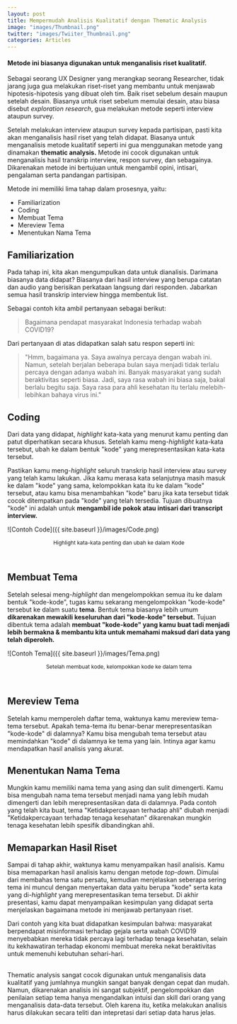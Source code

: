 ```yaml
---
layout: post
title: Mempermudah Analisis Kualitatif dengan Thematic Analysis
image: "images/Thumbnail.png"
twitter: "images/Twiiter_Thumbnail.png"
categories: Articles
---
```


#### Metode ini biasanya digunakan untuk menganalisis riset kualitatif.

Sebagai seorang UX Designer yang merangkap seorang Researcher, tidak jarang juga gua melakukan riset-riset yang membantu untuk menjawab hipotesis-hipotesis yang dibuat oleh tim. Baik riset sebelum desain maupun setelah desain. Biasanya untuk riset sebelum memulai desain, atau biasa disebut *exploration research*, gua melakukan metode seperti interview ataupun survey.  

Setelah melakukan interview ataupun survey kepada partisipan, pasti kita akan menganalisis hasil riset yang telah didapat. Biasanya untuk menganalisis metode kualitatif seperti ini gua menggunakan metode yang dinamakan **thematic analysis.** Metode ini cocok digunakan untuk menganalisis hasil transkrip interview, respon survey, dan sebagainya. Dikarenakan metode ini bertujuan untuk mengambil opini, intisari, pengalaman serta pandangan partisipan.  

Metode ini memiliki lima tahap dalam prosesnya, yaitu:
* Familiarization
* Coding
* Membuat Tema
* Mereview Tema
* Menentukan Nama Tema

## Familiarization
Pada tahap ini, kita akan mengumpulkan data untuk dianalisis. Darimana biasanya data didapat? Biasanya dari hasil interview yang berupa catatan dan audio yang berisikan perkataan langsung dari responden. Jabarkan semua hasil transkrip interview hingga membentuk list.  

Sebagai contoh kita ambil pertanyaan sebagai berikut:
> Bagaimana pendapat masyarakat Indonesia terhadap wabah COVID19?

Dari pertanyaan di atas didapatkan salah satu respon seperti ini:
> "Hmm, bagaimana ya. Saya awalnya percaya dengan wabah ini. Namun, setelah berjalan beberapa bulan saya menjadi tidak terlalu percaya dengan adanya wabah ini. Banyak masyarakat yang sudah beraktivitas seperti biasa. Jadi, saya rasa wabah ini biasa saja, bakal berlalu begitu saja. Saya rasa para ahli kesehatan itu terlalu melebih-lebihkan bahaya virus ini."

## Coding
Dari data yang didapat, *highlight* kata-kata yang menurut kamu penting dan patut diperhatikan secara khusus. Setelah kamu meng-*highlight* kata-kata tersebut, ubah ke dalam bentuk "kode" yang merepresentasikan kata-kata tersebut.  

Pastikan kamu meng-*highlight* seluruh transkrip hasil interview atau survey yang telah kamu lakukan. Jika kamu merasa kata selanjutnya masih masuk ke dalam "kode" yang sama, kelompokkan kata itu ke dalam "kode" tersebut, atau kamu bisa menambahkan "kode" baru jika kata tersebut tidak cocok ditempatkan pada "kode" yang telah tersedia. Tujuan dibuatnya "kode" ini adalah untuk **mengambil ide pokok atau intisari dari transcript interview.** 

![Contoh Code]({{ site.baseurl }}/images/Code.png)

<p style="text-align: center;font-size: 12px;">Highlight kata-kata penting dan ubah ke dalam Kode</p>
<br />

## Membuat Tema
Setelah selesai meng-*highlight* dan mengelompokkan semua itu ke dalam bentuk "kode-kode", tugas kamu sekarang mengelompokkan "kode-kode" tersebut ke dalam suatu **tema**. Bentuk tema biasanya lebih umum **dikarenakan mewakili keseluruhan dari "kode-kode" tersebut.** Tujuan dibentuk tema adalah **membuat "kode-kode" yang kamu buat tadi menjadi lebih bermakna & membantu kita untuk memahami maksud dari data yang telah diperoleh.**  

![Contoh Tema]({{ site.baseurl }}/images/Tema.png)

<p style="text-align: center;font-size: 12px;">Setelah membuat kode, kelompokkan kode ke dalam tema</p>
<br />

## Mereview Tema
Setelah kamu memperoleh daftar tema, waktunya kamu mereview tema-tema tersebut. Apakah tema-tema itu benar-benar merepresentasikan "kode-kode" di dalamnya? Kamu bisa mengubah tema tersebut atau memindahkan "kode" di dalamnya ke tema yang lain. Intinya agar kamu mendapatkan hasil analisis yang akurat.  

## Menentukan Nama Tema
Mungkin kamu memiliki nama tema yang asing dan sulit dimengerti. Kamu bisa mengubah nama tema tersebut menjadi nama yang lebih mudah dimengerti dan lebih merepresentasikan data di dalamnya. Pada contoh yang telah kita buat, tema "Ketidakpercayaan terhadap ahli" diubah menjadi "Ketidakpercayaan terhadap tenaga kesehatan" dikarenakan mungkin tenaga kesehatan lebih spesifik dibandingkan ahli.  

## Memaparkan Hasil Riset
Sampai di tahap akhir, waktunya kamu menyampaikan hasil analisis. Kamu bisa memaparkan hasil analisis kamu dengan metode *top-down*. Dimulai dari membahas tema satu persatu, kemudian menjelaskan seberapa sering tema ini muncul dengan menyertakan data yaitu berupa "kode" serta kata yang di-*highlight* yang merepresentasikan tema tersebut. Di akhir presentasi, kamu dapat menyampaikan kesimpulan yang didapat serta menjelaskan bagaimana metode ini menjawab pertanyaan riset.  

Dari contoh yang kita buat didapatkan kesimpulan bahwa: masyarakat berpendapat misinformasi terhadap gejala serta wabah COVID19 menyebabkan mereka tidak percaya lagi terhadap tenaga kesehatan, selain itu kekhawatiran terhadap ekonomi membuat mereka nekat beraktivitas untuk memenuhi kebutuhan sehari-hari.


\
Thematic analysis sangat cocok digunakan untuk menganalisis data kualitatif yang jumlahnya mungkin sangat banyak dengan cepat dan mudah. Namun, dikarenakan analisis ini sangat subjektif, pengelompokkan dan penilaian setiap tema hanya mengandalkan intuisi dan skill dari orang yang menganalisis data-data tersebut. Oleh karena itu, ketika melakukan analisis harus dilakukan secara teliti dan intepretasi dari setiap data harus jelas.
